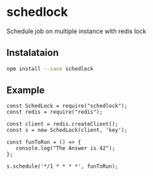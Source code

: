 # schedlock
Schedule job on multiple instance with redis lock

## Instalataion

```bash
npm install --save schedlock
```

## Example
```node
const SchedLock = require("schedlock");
const redis = require("redis");

const client = redis.createClient();
const s = new SchedLock(client, 'key');

const funToRun = () => {
   console.log("The Answer is 42");
};

s.schedule('*/1 * * * *', funToRun);
```
